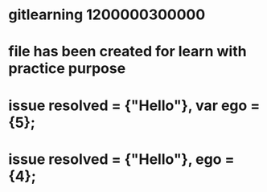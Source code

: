 # gitlearning 1200000300000

# file has been created for learn with practice purpose

# issue resolved = {"Hello"}, var ego = {5};

# issue resolved = {"Hello"}, ego = {4};
